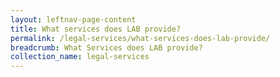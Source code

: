 ```yaml
---
layout: leftnav-page-content
title: What services does LAB provide?
permalink: /legal-services/what-services-does-lab-provide/
breadcrumb: What Services does LAB provide?
collection_name: legal-services
---
```

